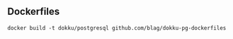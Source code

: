 Dockerfiles
-----------

```
docker build -t dokku/postgresql github.com/blag/dokku-pg-dockerfiles
```
